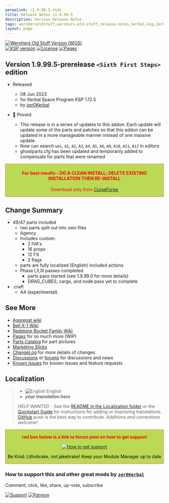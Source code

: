 ```yaml
---
permalink: /1.9.99.5.html
title: Release Notes v1.9.99.5
description: Version Release Notes
tags: wernhersoldstuff,wernhers-old-stuff,release-notes,kerbal,ksp,zer0Kerbal,zedK
layout: page
---
```

<!-- ReleaseLayout.md v1.9.99.5
Wernher's Old Stuff (WOS)
created: 10 Aug 2022
updated: 08 Jun 2023

TEMPLATE: ReleaseLayout.md v1.3.7.0
created: 11 Aug 2018
updated: 29 May 2023 -->
[![Wernhers Old Stuff Version (WOS)][SHD:mod]][CRSFG:url]  
[![KSP version][KSP:shd]][KSP:url] [![License][LIC:shd]][LIC:url] [![Pages][SHD:pgs]][pages]

## Version 1.9.99.5-prerelease `<Sixth First Steps>` edition

* Released
  * 08 Jun 2023
  * for Kerbal Space Program KSP 1.12.5
  * by [zer0Kerbal](https://github.com/zer0Kerbal)

* 📌 Pinned
  * This release is in a series of updates to this addon. Each update will update some of the parts and  patches so that this addon can be updated in a more manageable manner instead of one massive update.
  * Now can search `wos`, `A1`, `A2`, `A3`, `A4`, `A5`, `A6`, `A9`, `A10`, `A11`, `A12` in editors
  * ghostparts.cfg has been updated and temporarily added to compensate for parts that were renamed

<div style="border:0.5px solid Tomato; background-color: #bada55; color: #FF0000; text-align:center"><h4>
<b>For best results - DO A CLEAN INSTALL; DELETE EXISTING INSTALLATION THEN RE-INSTALL</b></h4><p>Download only from <a href="https://www.curseforge.com/kerbal/ksp-mods/WernhersOldStuff">CurseForge</a></p></div>

## Change Summary

* 49/47 parts included
  * two parts split out into own files
  * Agency
  * Includes custom:
    * 2 IVA's
    * 16 props
    * 12 FX
    * 2 flags
  * parts are fully localized (English) included actions
  * Phase I,II,III passes completed
    * parts pass started (see 1.9.99.0 for more details)
    * DRAG_CUBES, cargo, and node pass yet to complete
* .craft
  * A4 (experimental)

## See More

* [Aggregat wiki](https://en.wikipedia.org/wiki/Aggregat)
* [Bell X-1 Wiki](https://en.wikipedia.org/wiki/Bell_X-1)
* [Redstone Rocket Family Wiki](https://en.wikipedia.org/wiki/Redstone_(rocket_family))
* [Pages][pages] for so much more (WIP)
* [Parts Catalog][parts] for part pictures
* [Marketing Slicks][markt]
* [ChangeLog][chlog] for more details of changes
* [Discussions][discu] or [forums][forum] for discussions and news
* [Known Issues][issue] for known issues and feature requests

## Localization

>* ![English][EN] English
>* ***your translation here***
>
> HELP WANTED - See the [README in the Localization folder][lreadme] or the [Quickstart Guide][qstart] for instructions for adding or improving translations. [GitHub][GitHub:url] push is the best way to contribute. *Additions and corrections welcome!*

<div style="border:0.5px solid Tomato; background-color: #BADA55; color: #FF0000; text-align:center">
  <p><b>red box below is a link to forum post on how to get support</b></p>
  <a href="https://forum.kerbalspaceprogram.com/index.php?/topic/83212-*">
    <p><img src="https://i.postimg.cc/vHP6zmrw/image.png" alt="How to get support"></p></a>
  <p style="color: #000000;">Be Kind: Lithobrake, not jakebrake! Keep your Module Manager up to date</p>
</div>

### How to support this and other great mods by [`zer0Kerbal`][zer0Kerbal]

Comment, click, like, share, up-vote, subscribe

[![Support][PAYPAL:img]][PAYPAL:url] [![Patreon][PATREON:img]][PATREON:url]

<!-- links -->
[chlog]: https://raw.githubusercontent.com/zer0Kerbal/WernhersOldStuff/master/changelog.md "Changelog"
[discu]: https://github.com/zer0Kerbal/WernhersOldStuff/discussions/ "Discussions"
[forum]: https://forum.kerbalspaceprogram.com/index.php?/topic/207233-*/ "Wernher's Old Stuff (WOS)"
[issue]: https://github.com/zer0Kerbal/WernhersOldStuff/issues/ "Issue Tracker"
[markt]: https://zer0kerbal.github.io/WernhersOldStuff/Marketing "Marketing Slicks"
[pages]: https://zer0kerbal.github.io/WernhersOldStuff/ "GitHub Pages"
[parts]: https://zer0kerbal.github.io/WernhersOldStuff/PartsCatalog "Parts Catalog"

<!-- shields -->
[SHD:mod]: https://img.shields.io/badge/Wernher's%20Old%20Stuff%20(WOS)%20-v1.9.99.5--prerelease-BADA55.svg?style=plastic&labelColor=darkgreen/ "1.9.99.5-prerelease"
[SHD:pgs]: https://img.shields.io/badge/GitHub-Pages-white?style=plastic&labelColor=9cf&logoColor=181717&logo=github/ "GitHub IO"

[CRSFG:url]: https://www.curseforge.com/kerbal/ksp-mods/WernhersOldStuff "CurseForge"
[GITHUB:url]: https://github.com/zer0Kerbal/WernhersOldStuff/ "GitHub"

[KSP:url]: http://kerbalspaceprogram.com/ "Kerbal Space Program"
[KSP:shd]: https://img.shields.io/badge/KSP-1.12.5-blue.svg?style=plastic&labelColor=black/ "Kerbal Space Program"

<!--- license -->
[LIC:url]: https://creativecommons.org/licenses/by-sa/4.0/ "CC BY-SA 4.0+ARR"
[LIC:shd]: https://img.shields.io/badge/License-CC%20BY--SA%204.0+ARR-ef9421?labelColor=black&style=plastic&logoColor=ef9421&logo=creativecommons "CC BY-SA 4.0+ARR"

[PAYPAL:img]: https://img.shields.io/badge/Buy%20me%20some%20-LFO-BADA55?style=for-the-badge&logo=paypal&labelColor=FFDD00 "PayPal"
[PAYPAL:url]: https://www.paypal.com/donate?hosted_button_id=DC22YHMEJREKL "PayPal"
[PATREON:img]: https://img.shields.io/badge/Patreon%20-Patreonize-FF424D?style=for-the-badge&logo=patreon "Patreon"
[PATREON:url]: https://www.patreon.com/zer0Kerbal/membership "Patreon"

[lreadme]: https://github.com/zer0Kerbal/zer0Kerbal/blob/master/Localization/readme.md "Localization Readme"
[qstart]: https://github.com/zer0Kerbal/zer0Kerbal/blob/master/Localization/quickstart.md "Quickstart"
[EN]: https://raw.githubusercontent.com/zer0Kerbal/zer0Kerbal/master/img/EN.png "English"

[zer0Kerbal]: https://forum.kerbalspaceprogram.com/index.php?/profile/190933-*/ "zer0Kerbal"

<!-- THIS FILE: CC BY-ND 4.0 by zer0Kerbal -->